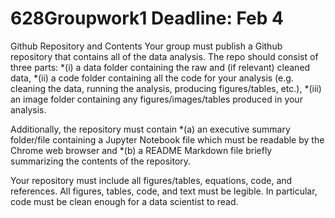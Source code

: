# 628Groupwork1 Deadline: Feb 4

Github Repository and Contents
Your group must publish a Github repository that contains all of the data analysis. The repo should consist of three parts:
*(i) a data folder containing the raw and (if relevant) cleaned data,
*(ii) a code folder containing all the code for your analysis (e.g. cleaning the data, running the analysis, producing figures/tables, etc.),
*(iii) an image folder containing any figures/images/tables produced in your analysis.

Additionally, the repository must contain
*(a) an executive summary folder/file containing a Jupyter Notebook file which must be readable by the Chrome web browser and
*(b) a README Markdown file briefly summarizing the contents of the repository. 

Your repository must include all figures/tables, equations, code, and references. All figures, tables, code, and text must be legible. In particular, code must be clean enough for a data scientist to read.
